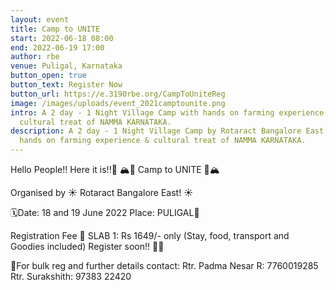 ```yaml
---
layout: event
title: Camp to UNITE
start: 2022-06-18 08:00
end: 2022-06-19 17:00
author: rbe
venue: Puligal, Karnataka
button_open: true
button_text: Register Now
button_url: https://e.3190rbe.org/CampToUniteReg
image: /images/uploads/event_2021camptounite.png
intro: A 2 day - 1 Night Village Camp with hands on farming experience &
  cultural treat of NAMMA KARNATAKA.
description: A 2 day - 1 Night Village Camp by Rotaract Bangalore East, with
  hands on farming experience & cultural treat of NAMMA KARNATAKA.
---
```

Hello People!! Here it is!!🥳
🏔️🌄 Camp to UNITE 🌄🏔️

Organised by 
☀️ Rotaract Bangalore East! ☀️ 

🗓️Date: 18 and 19 June 2022
Place: PULIGAL📍


Registration Fee 💸
SLAB 1: Rs 1649/- only (Stay, food, transport and Goodies included)
Register soon!! 🤩🥳


📝For bulk reg and further details contact:
Rtr. Padma Nesar R: 7760019285
Rtr. Surakshith: 97383 22420
